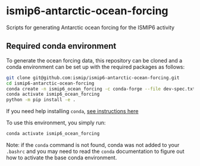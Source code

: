 # ismip6-antarctic-ocean-forcing

Scripts for generating Antarctic ocean forcing for the ISMIP6 activity

## Required conda environment

To generate the ocean forcing data, this repository can be cloned and a conda
environment can be set up with the required packages as follows:

```bash
git clone git@github.com:ismip/ismip6-antarctic-ocean-forcing.git
cd ismip6-antarctic-ocean-forcing
conda create -n ismip6_ocean_forcing -c conda-forge --file dev-spec.txt
conda activate ismip6_ocean_forcing
python -m pip install -e .
```

If you need help installing `conda`,
[see instructions here](https://docs.anaconda.com/anaconda/install/)

To use this environment, you simply run:
```bash
conda activate ismip6_ocean_forcing
```
Note: if the `conda` command is not found, conda was not added to your
`.bashrc` and you may need to read the `conda` documentation to figure out how
to activate the base conda environment.

